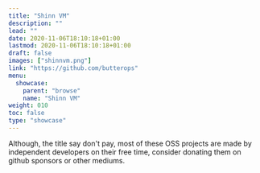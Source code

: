 ```yaml
---
title: "Shinn VM"
description: ""
lead: ""
date: 2020-11-06T18:10:18+01:00
lastmod: 2020-11-06T18:10:18+01:00
draft: false
images: ["shinnvm.png"]
link: "https://github.com/butterops"
menu:
  showcase:
    parent: "browse"
    name: "Shinn VM"
weight: 010
toc: false
type: "showcase"
---
```


Although, the title say don't pay, most of these OSS projects are made by independent developers on their free time, consider donating them on github sponsors or other mediums.